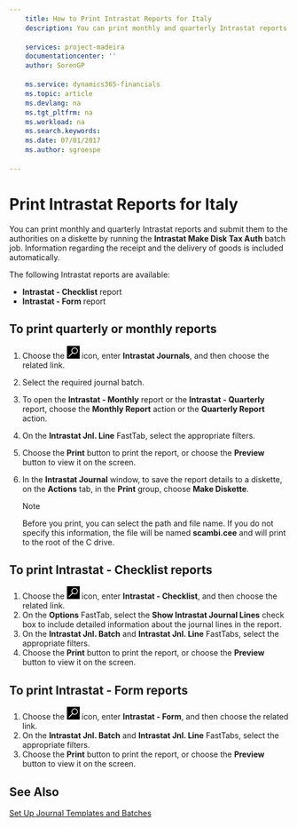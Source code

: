 ```yaml
---
    title: How to Print Intrastat Reports for Italy
    description: You can print monthly and quarterly Intrastat reports and submit them to the authorities on a diskette by running the **Intrastat Make Disk Tax Auth** batch job. Information regarding the receipt and the delivery of goods is included automatically.

    services: project-madeira 
    documentationcenter: ''
    author: SorenGP

    ms.service: dynamics365-financials
    ms.topic: article
    ms.devlang: na
    ms.tgt_pltfrm: na
    ms.workload: na
    ms.search.keywords:
    ms.date: 07/01/2017
    ms.author: sgroespe

---
```

# Print Intrastat Reports for Italy
You can print monthly and quarterly Intrastat reports and submit them to the authorities on a diskette by running the **Intrastat Make Disk Tax Auth** batch job. Information regarding the receipt and the delivery of goods is included automatically.  

The following Intrastat reports are available:  

- **Intrastat - Checklist** report  
- **Intrastat - Form** report  

## To print quarterly or monthly reports  

1.  Choose the ![Search for Page or Report](../../media/ui-search/search_small.png "Search for Page or Report icon") icon, enter **Intrastat Journals**, and then choose the related link.  
2.  Select the required journal batch.  
3.  To open the **Intrastat - Monthly** report or the **Intrastat - Quarterly** report, choose the **Monthly Report** action or the **Quarterly Report** action.  
4.  On the **Intrastat Jnl. Line** FastTab, select the appropriate filters.  
5.  Choose the **Print** button to print the report, or choose the **Preview** button to view it on the screen.  
6.  In the **Intrastat Journal** window, to save the report details to a diskette, on the **Actions** tab, in the **Print** group, choose **Make Diskette**.  

    > [!NOTE]  
    >  Before you print, you can select the path and file name. If you do not specify this information, the file will be named **scambi.cee** and will print to the root of the C drive.  

## To print Intrastat - Checklist reports  

1.  Choose the ![Search for Page or Report](../../media/ui-search/search_small.png "Search for Page or Report icon") icon, enter **Intrastat - Checklist**, and then choose the related link.  
2.  On the **Options** FastTab, select the **Show Intrastat Journal Lines** check box to include detailed information about the journal lines in the report.  
3.  On the **Intrastat Jnl. Batch** and **Intrastat Jnl. Line** FastTabs, select the appropriate filters.  
4.  Choose the **Print** button to print the report, or choose the **Preview** button to view it on the screen.  

## To print Intrastat - Form reports  

1.  Choose the ![Search for Page or Report](../../media/ui-search/search_small.png "Search for Page or Report icon") icon, enter **Intrastat - Form**, and then choose the related link.  
2.  On the **Intrastat Jnl. Batch** and **Intrastat Jnl. Line** FastTabs, select the appropriate filters.  
3.  Choose the **Print** button to print the report, or choose the **Preview** button to view it on the screen.  

## See Also  
 [Set Up Journal Templates and Batches](how-to-set-up-journal-templates-and-batches.md)
